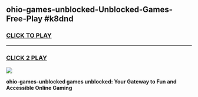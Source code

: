 
## ohio-games-unblocked-Unblocked-Games-Free-Play #k8dnd
<h3>
<a href="https://us.freeplayer.one?title=ohio-games-unblocked&ref=9M">CLICK TO PLAY</a></h3>
<hr>

<h3>
<a href="https://us.freeplayer.one?title=ohio-games-unblocked&ref=9M">CLICK 2 PLAY</a>
  
</h3>

<a href="https://us.freeplayer.one?title=ohio-games-unblocked&ref=9M"><img src="https://clearcache.store/games.png"></a>


**ohio-games-unblocked games unblocked: Your Gateway to Fun and Accessible Online Gaming**
